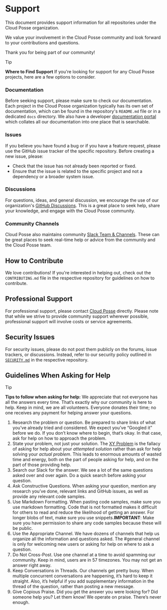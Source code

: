 # Support

This document provides support information for all repositories under the Cloud Posse organization.

We value your involvement in the Cloud Posse community and look forward to your contributions and questions.

Thank you for being part of our community!


> [!TIP]
> **Where to Find Support**
> If you're looking for support for any Cloud Posse projects, here are a few options to consider.

### Documentation

Before seeking support, please make sure to check our documentation. Each project in the Cloud Posse organization typically has its own set of documentation, which can be found in the repository's `README.md` file or in a dedicated `docs` directory. We also have a developer [documentation portal](https://docs.cloudposse.com) which collates all our documentation into one place that is searchable.

### Issues

If you believe you have found a bug or if you have a feature request, please use the GitHub issue tracker of the specific repository. Before creating a new issue, please:
- Check that the issue has not already been reported or fixed.
- Ensure that the issue is related to the specific project and not a dependency or a broader system issue.

### Discussions

For questions, ideas, and general discussion, we encourage the use of our organization's [GitHub Discussions](https://github.com/orgs/cloudposse/discussions). This is a great place to seek help, share your knowledge, and engage with the Cloud Posse community.

### Community Channels

Cloud Posse also maintains community [Slack Team & Channels](https://slack.cloudposse.com). These can be great places to seek real-time help or advice from the community and the Cloud Posse team.

## How to Contribute

We love contributions! If you're interested in helping out, check out the `CONTRIBUTING.md` file in the respective repository for guidelines on how to contribute.

## Professional Support

For professional support, please contact [Cloud Posse](https://cloudposse.com) directly. Please note that while we strive to provide community support wherever possible, professional support will involve costs or service agreements.

## Security Issues

For security issues, please do not post them publicly on the forums, issue trackers, or discussions. Instead, refer to our security policy outlined in [`SECURITY.md`](https://github.com/cloudposse/.github/blob/main/SECURITY.md) in the respective repository.


## Guidelines When Asking for Help

> [!TIP]
> **Tips to follow when asking for help:**
> We appreciate that not everyone has all the answers every time. That’s exactly why our community is here to help. 
> Keep in mind, we are all volunteers. Everyone donates their time; no one receives any payment for helping answer your questions.

1.  Research the problem or question. Be prepared to share links of what you’ve already tried and considered. We expect you’ve “Googled it” before we do. If you don’t know where to begin, that’s okay. In that case, ask for help on how to approach the problem.
2.  State your problem, not just your solution. The [XY Problem](http://xyproblem.info/) is the fallacy of asking for help about your _attempted solution_ rather than ask for help solving your _actual_ _problem_. This leads to enormous amounts of wasted time and energy, both on the part of people asking for help, and on the part of those providing help.   
3.  Search our Slack for the answer. We see a lot of the same questions asked over and over again. Do a quick search before asking your question.  
4.  Ask Constructive Questions. When asking your question, mention any research you’ve done, relevant links and GitHub issues, as well as provide any relevant code samples. 
5.  Use Markdown Formatting. When pasting code samples, make sure you use markdown formatting. Code that is not formatted makes it difficult for others to read and reduce the likelihood of getting an answer. For longer blobs of text, make sure you use snippets.**IMPORTANT**: Make sure you have permission to share any code samples because these will be public.
6.  Use the Appropriate Channel. We have dozens of channels that help us organize all the information and questions asked. The #general channel is only for welcoming new users or asking for help on where to ask a question.
7.  Do Not Cross-Post. Use one channel at a time to avoid spamming our community. Keep in mind, users are in 57 timezones. You may not get an answer right away.
8.  Keep Conversations in Threads. Our channels get pretty busy. When multiple concurrent conversations are happening, it’s hard to keep it straight. Also, it’s helpful if you add supplementary information in the thread of the question, rather than posting a new message.
9.  Give Copious Praise. Did you get the answer you were looking for? Did someone help you? Let them know! We operate on praise. There’s never enough.